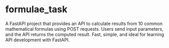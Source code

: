 # formulae_task
A FastAPI project that provides an API to calculate results from 10 common mathematical formulas using POST requests. Users send input parameters, and the API returns the computed result. Fast, simple, and ideal for learning API development with FastAPI.
